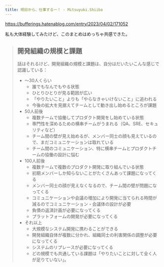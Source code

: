 ```yaml
---
title: 明日から、仕事するー！ - Mitsuyuki.Shiiba
---
```


https://bufferings.hatenablog.com/entry/2023/04/02/171052

私も大体経験してみたけど、このまとめはめっちゃ共感できた。

> ## 開発組織の規模と課題
>
> 話はそれるけど、開発組織の規模と課題は、自分はだいたいこんな感じで認識している：
>
> - 〜30人くらい
>     - 誰でもなんでもやる状態
>     - ひとりひとりが見る範囲が広い
>     - 「やりたいこと」よりも「やらなきゃいけないこと」に追われる
>     - 今後の拡大を見据えてチームとして動き出し始めるところが課題
> - 50人前後
>     - 複数チームで協働してプロダクト開発をし始めている状態
>     - 専門性を深めるための横串チームがうまれる（QA、SRE、セキュリティなど）
>     - チーム間の壁が見え始めるが、メンバー同士の顔も見えているので、まだコミュニケーションは取れている
>     - チーム間のコミュニケーション、特に横串チームとプロダクトチームの協働の設計に悩む
> - 100人前後
>     - 複数チームで複数のプロダクト開発に取り組んでいる状態
>     - 初期メンバーしか知らないことがたくさんあって課題になってくる
>     - メンバー同士の顔が見えなくなるので、チーム間の壁が問題になってくる
>     - コミュニケーションや会議の増加により開発に当てられる時間が減るのでコミュニケーション・会議体の設計が必要
>     - 負債の返済計画が必要になってくる
>     - プラットフォームの開発が必要になってくる
> - それ以上
>     - 大規模なシステム開発に携わることができる
>     - 開発組織自体が複数に分かれ、組織同士の利害関係の調整が必要になってくる
>     - システムのリプレースが必要になってくる
>     - どの規模でも共通している課題は「やりたいことに対して全く人が足りていない」。

